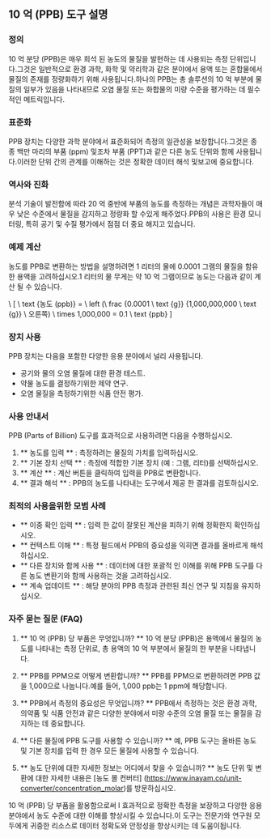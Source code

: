 ## 10 억 (PPB) 도구 설명

### 정의
10 억 분당 (PPB)은 매우 희석 된 농도의 물질을 발현하는 데 사용되는 측정 단위입니다.그것은 일반적으로 환경 과학, 화학 및 약리학과 같은 분야에서 용액 또는 혼합물에서 물질의 존재를 정량화하기 위해 사용됩니다.하나의 PPB는 총 솔루션의 10 억 부분에 물질의 일부가 있음을 나타내므로 오염 물질 또는 화합물의 미량 수준을 평가하는 데 필수적인 메트릭입니다.

### 표준화
PPB 장치는 다양한 과학 분야에서 표준화되어 측정의 일관성을 보장합니다.그것은 종종 백만 마리의 부품 (ppm) 및조차 부품 (PPT)과 같은 다른 농도 단위와 함께 사용됩니다.이러한 단위 간의 관계를 이해하는 것은 정확한 데이터 해석 및보고에 중요합니다.

### 역사와 진화
분석 기술이 발전함에 따라 20 억 중반에 부품의 농도를 측정하는 개념은 과학자들이 매우 낮은 수준에서 물질을 감지하고 정량화 할 수있게 해주었다.PPB의 사용은 환경 모니터링, 특히 공기 및 수질 평가에서 점점 더 중요 해지고 있습니다.

### 예제 계산
농도를 PPB로 변환하는 방법을 설명하려면 1 리터의 물에 0.0001 그램의 물질을 함유 한 용액을 고려하십시오.1 리터의 물 무게는 약 10 억 그램이므로 농도는 다음과 같이 계산 될 수 있습니다.

\ [
\ text {농도 (ppb)} = \ left (\ frac {0.0001 \ text {g}} {1,000,000,000 \ text {g}} \ 오른쪽) \ times 1,000,000 = 0.1 \ text {ppb}
\]

### 장치 사용
PPB 장치는 다음을 포함한 다양한 응용 분야에서 널리 사용됩니다.
- 공기와 물의 오염 물질에 대한 환경 테스트.
- 약물 농도를 결정하기위한 제약 연구.
- 오염 물질을 측정하기위한 식품 안전 평가.

### 사용 안내서
PPB (Parts of Billion) 도구를 효과적으로 사용하려면 다음을 수행하십시오.
1. ** 농도를 입력 ** : 측정하려는 물질의 가치를 입력하십시오.
2. ** 기본 장치 선택 ** : 측정에 적합한 기본 장치 (예 : 그램, 리터)를 선택하십시오.
3. ** 계산 ** : 계산 버튼을 클릭하여 입력을 PPB로 변환합니다.
4. ** 결과 해석 ** : PPB의 농도를 나타내는 도구에서 제공 한 결과를 검토하십시오.

### 최적의 사용을위한 모범 사례
- ** 이중 확인 입력 ** : 입력 한 값이 잘못된 계산을 피하기 위해 정확한지 확인하십시오.
- ** 컨텍스트 이해 ** : 특정 필드에서 PPB의 중요성을 익히면 결과를 올바르게 해석하십시오.
- ** 다른 장치와 함께 사용 ** : 데이터에 대한 포괄적 인 이해를 위해 PPB 도구를 다른 농도 변환기와 함께 사용하는 것을 고려하십시오.
- ** 계속 업데이트 ** : 해당 분야의 PPB 측정과 관련된 최신 연구 및 지침을 유지하십시오.

### 자주 묻는 질문 (FAQ)

1. ** 10 억 (PPB) 당 부품은 무엇입니까? **
10 억 분당 (PPB)은 용액에서 물질의 농도를 나타내는 측정 단위로, 총 용액의 10 억 부분에서 물질의 한 부분을 나타냅니다.

2. ** PPB를 PPM으로 어떻게 변환합니까? **
PPB를 PPM으로 변환하려면 PPB 값을 1,000으로 나눕니다.예를 들어, 1,000 ppb는 1 ppm에 해당합니다.

3. ** PPB에서 측정의 중요성은 무엇입니까? **
PPB에서 측정하는 것은 환경 과학, 의약품 및 식품 안전과 같은 다양한 분야에서 미량 수준의 오염 물질 또는 물질을 감지하는 데 중요합니다.

4. ** 다른 물질에 PPB 도구를 사용할 수 있습니까? **
예, PPB 도구는 올바른 농도 및 기본 장치를 입력 한 경우 모든 물질에 사용할 수 있습니다.

5. ** 농도 단위에 대한 자세한 정보는 어디에서 찾을 수 있습니까? **
농도 단위 및 변환에 대한 자세한 내용은 [농도 몰 컨버터] (https://www.inayam.co/unit-converter/concentration_molar)를 방문하십시오.

10 억 (PPB) 당 부품을 활용함으로써 l 효과적으로 정확한 측정을 보장하고 다양한 응용 분야에서 농도 수준에 대한 이해를 향상시킬 수 있습니다.이 도구는 전문가와 연구원 모두에게 귀중한 리소스로 데이터 정확도와 안정성을 향상시키는 데 도움이됩니다.